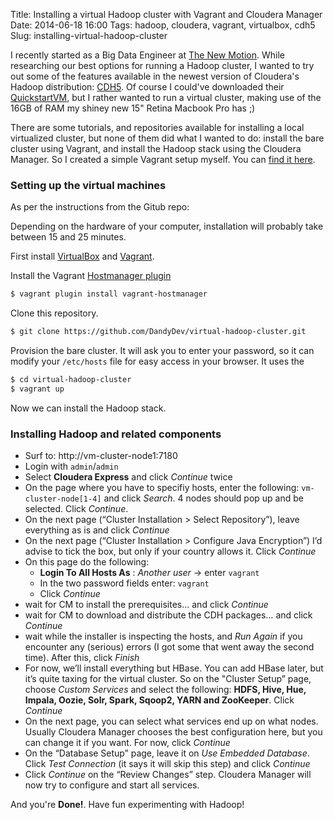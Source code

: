 Title: Installing a virtual Hadoop cluster with Vagrant and Cloudera Manager
Date: 2014-06-18 16:00
Tags: hadoop, cloudera, vagrant, virtualbox, cdh5
Slug: installing-virtual-hadoop-cluster

I recently started as a Big Data Engineer at [The New Motion](http://www.thenewmotion.com). While researching our best options for running a Hadoop cluster, I wanted to try out some of the features available in the newest version of Cloudera's Hadoop distribution: [CDH5](http://www.cloudera.com/content/support/en/documentation/cdh5-documentation/cdh5-documentation-v5-latest.html). Of course I could've downloaded their [QuickstartVM](http://www.cloudera.com/content/cloudera-content/cloudera-docs/DemoVMs/Cloudera-QuickStart-VM/cloudera_quickstart_vm.html), but I rather wanted to run a virtual cluster, making use of the 16GB of RAM my shiney new 15" Retina Macbook Pro has ;)

There are some tutorials, and repositories available for installing a local virtualized cluster, but none of them did what I wanted to do: install the bare cluster using Vagrant, and install the Hadoop stack using the Cloudera Manager. So I created a simple Vagrant setup myself. You can [find it here](https://github.com/DandyDev/virtual-hadoop-cluster).

### Setting up the virtual machines

As per the instructions from the Gitub repo:

Depending on the hardware of your computer, installation will probably take between 15 and 25 minutes.

First install [VirtualBox](https://www.virtualbox.org/) and [Vagrant](http://www.vagrantup.com/).

Install the Vagrant [Hostmanager plugin](https://github.com/smdahlen/vagrant-hostmanager)

```bash
$ vagrant plugin install vagrant-hostmanager
```

Clone this repository.

```bash
$ git clone https://github.com/DandyDev/virtual-hadoop-cluster.git
```

Provision the bare cluster. It will ask you to enter your password, so it can modify your `/etc/hosts` file for easy access in your browser. It uses the 

```bash
$ cd virtual-hadoop-cluster
$ vagrant up
```

Now we can install the Hadoop stack.

### Installing Hadoop and related components

* Surf to: http://vm-cluster-node1:7180
* Login with `admin`/`admin`
* Select **Cloudera Express** and click _Continue_ twice
* On the page where you have to specifiy hosts, enter the following: `vm-cluster-node[1-4]` and click _Search_. 4 nodes should pop up and be selected. Click _Continue_.
* On the next page (“Cluster Installation > Select Repository”), leave everything as is and click _Continue_
* On the next page (“Cluster Installation > Configure Java Encryption”) I’d advise to tick the box, but only if your country allows it. Click _Continue_
* On this page do the following:
	* **Login To All Hosts As** : _Another user_ -> enter `vagrant`
	* In the two password fields enter: `vagrant`
	* Click _Continue_
* wait for CM to install the prerequisites… and click _Continue_
* wait for CM to download and distribute the CDH packages… and click _Continue_
* wait while the installer is inspecting the hosts, and _Run Again_ if you encounter any (serious) errors (I got some that went away the second time). After this, click _Finish_
* For now, we’ll install everything but HBase. You can add HBase later, but it’s quite taxing for the virtual cluster. So on the "Cluster Setup” page, choose _Custom Services_ and select the following: **HDFS, Hive, Hue, Impala, Oozie, Solr, Spark, Sqoop2, YARN and ZooKeeper**. Click _Continue_
* On the next page, you can select what services end up on what nodes. Usually Cloudera Manager chooses the best configuration here, but you can change it if you want. For now, click _Continue_
* On the “Database Setup” page, leave it on _Use Embedded Database_. Click _Test Connection_ (it says it will skip this step) and click _Continue_
* Click _Continue_ on the “Review Changes” step. Cloudera Manager will now try to configure and start all services.

And you're **Done!**. Have fun experimenting with Hadoop!
